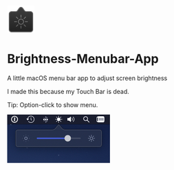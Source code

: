 <img src="/Brightness/Assets.xcassets/AppIcon.appiconset/appicon-128.png" width="64px">

# Brightness-Menubar-App
A little macOS menu bar app to adjust screen brightness

I made this because my Touch Bar is dead.


Tip: Option-click to show menu.

<img src="screenshot.png" width="238.5px">
